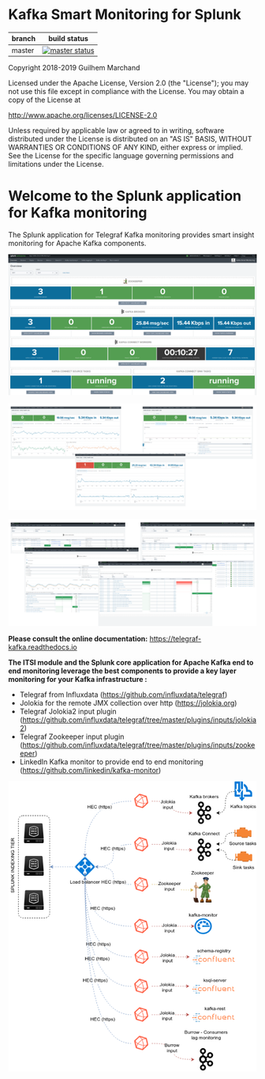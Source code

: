 # Kafka Smart Monitoring for Splunk

| branch | build status |
| ---    | ---          |
| master | [![master status](https://circleci.com/gh/guilhemmarchand/telegraf-kafka/tree/master.svg?style=svg)](https://circleci.com/gh/guilhemmarchand/telegraf-kafka/tree/master)

Copyright 2018-2019 Guilhem Marchand

Licensed under the Apache License, Version 2.0 (the "License");
you may not use this file except in compliance with the License.
You may obtain a copy of the License at

http://www.apache.org/licenses/LICENSE-2.0

Unless required by applicable law or agreed to in writing, software
distributed under the License is distributed on an "AS IS" BASIS,
WITHOUT WARRANTIES OR CONDITIONS OF ANY KIND, either express or implied.
See the License for the specific language governing permissions and
limitations under the License.

# Welcome to the Splunk application for Kafka monitoring

The Splunk application for Telegraf Kafka monitoring provides smart insight monitoring for Apache Kafka components.

![screen1](./docs/img/coremain.png)

![screen1](./docs/img/main1.png)

![screen1](./docs/img/main2.png)

**Please consult the online documentation:** https://telegraf-kafka.readthedocs.io

**The ITSI module and the Splunk core application for Apache Kafka end to end monitoring leverage the best components to provide a key layer monitoring for your Kafka infrastructure :**

- Telegraf from Influxdata (https://github.com/influxdata/telegraf)
- Jolokia for the remote JMX collection over http (https://jolokia.org)
- Telegraf Jolokia2 input plugin (https://github.com/influxdata/telegraf/tree/master/plugins/inputs/jolokia2)
- Telegraf Zookeeper input plugin (https://github.com/influxdata/telegraf/tree/master/plugins/inputs/zookeeper)
- LinkedIn Kafka monitor to provide end to end monitoring (https://github.com/linkedin/kafka-monitor)

![screen1](./docs/img/draw.io/overview_diagram.png)

